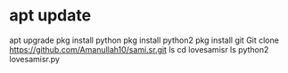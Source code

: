 # apt update 
apt upgrade 
pkg install python 
pkg install python2 
pkg install git 
Git clone https://github.com/Amanullah10/sami.sr.git
ls 
cd lovesamisr
ls 
python2 lovesamisr.py
